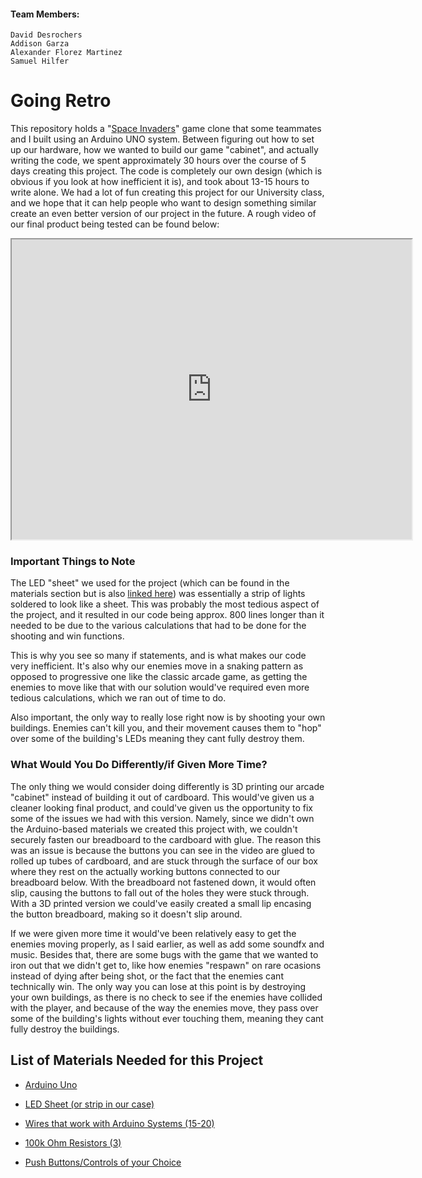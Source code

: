 #### Team Members:
    David Desrochers
    Addison Garza
    Alexander Florez Martinez
    Samuel Hilfer

# Going Retro
This repository holds a "[Space Invaders](https://www.youtube.com/watch?v=4KuLslq2UvA)" game clone that some teammates and I built using an Arduino UNO system. Between figuring out how to set up our hardware, how we wanted to build our game "cabinet", and actually writing the code, we spent approximately 30 hours over the course of 5 days creating this project. The code is completely our own design (which is obvious if you look at how inefficient it is), and took about 13-15 hours to write alone. We had a lot of fun creating this project for our University class, and we hope that it can help people who want to design something similar create an even better version of our project in the future. A rough video of our final product being tested can be found below:

<iframe src="https://drive.google.com/file/d/1-udaxTVoAN2Swz4PvJlrUdJMfi5eG3Kx/view?usp=sharing/preview" width="640" height="480"></iframe>

### Important Things to Note
The LED "sheet" we used for the project (which can be found in the materials section but is also [linked here](https://www.amazon.com/dp/B075T9RRPM/ref=syn_sd_onsite_mobileweb_40?ie=UTF8&pd_rd_plhdr=t&th=1)) was essentially a strip of lights soldered to look like a sheet. This was probably the most tedious aspect of the project, and it resulted in our code being approx. 800 lines longer than it needed to be due to the various calculations that had to be done for the shooting and win functions.

This is why you see so many if statements, and is what makes our code very inefficient. It's also why our enemies move in a snaking pattern as opposed to progressive one like the classic arcade game, as getting the enemies to move like that with our solution would've required even more tedious calculations, which we ran out of time to do.

Also important, the only way to really lose right now is by shooting your own buildings. Enemies can't kill you, and their movement causes them to "hop" over some of the building's LEDs meaning they cant fully destroy them.

### What Would You Do Differently/if Given More Time?
The only thing we would consider doing differently is 3D printing our arcade "cabinet" instead of building it out of cardboard. This would've given us a cleaner looking final product, and could've given us the opportunity to fix some of the issues we had with this version. Namely, since we didn't own the Arduino-based materials we created this project with, we couldn't securely fasten our breadboard to the cardboard with glue. The reason this was an issue is because the buttons you can see in the video are glued to rolled up tubes of cardboard, and are stuck through the surface of our box where they rest on the actually working buttons connected to our breadboard below. With the breadboard not fastened down, it would often slip, causing the buttons to fall out of the holes they were stuck through. With a 3D printed version we could've easily created a small lip encasing the button breadboard, making so it doesn't slip around.

If we were given more time it would've been relatively easy to get the enemies moving properly, as I said earlier, as well as add some soundfx and music. Besides that, there are some bugs with the game that we wanted to iron out that we didn't get to, like how enemies "respawn" on rare ocasions instead of dying after being shot, or the fact that the enemies cant technically win. The only way you can lose at this point is by destroying your own buildings, as there is no check to see if the enemies have collided with the player, and because of the way the enemies move, they pass over some of the building's lights without ever touching them, meaning they cant fully destroy the buildings.

## List of Materials Needed for this Project

- [Arduino Uno](https://www.amazon.com/ELEGOO-Board-ATmega328P-ATMEGA16U2-Compliant/dp/B01EWOE0UU/ref=sr_1_1_sspa?keywords=Arduino+Uno&qid=1672277687&sr=8-1-spons&psc=1&spLa=ZW5jcnlwdGVkUXVhbGlmaWVyPUExQVM5SVBGT0M4RzM2JmVuY3J5cHRlZElkPUEwMDYzODE2M0c0UEpCRTVBOUpHRCZlbmNyeXB0ZWRBZElkPUEwNDgzODMzMUlIN1I4WVRSM0w1UiZ3aWRnZXROYW1lPXNwX2F0ZiZhY3Rpb249Y2xpY2tSZWRpcmVjdCZkb05vdExvZ0NsaWNrPXRydWU=)

- [LED Sheet (or strip in our case)](https://www.amazon.com/dp/B075T9RRPM/ref=syn_sd_onsite_mobileweb_40?ie=UTF8&pd_rd_plhdr=t&th=1)

- [Wires that work with Arduino Systems (15-20)](https://www.amazon.com/Elegoo-EL-CP-004-Multicolored-Breadboard-arduino/dp/B01EV70C78/ref=asc_df_B01EV70C78/?tag=hyprod-20&linkCode=df0&hvadid=222785939698&hvpos=&hvnetw=g&hvrand=1822016254127035223&hvpone=&hvptwo=&hvqmt=&hvdev=c&hvdvcmdl=&hvlocint=&hvlocphy=1014434&hvtargid=pla-362913641420&th=1)

- [100k Ohm Resistors (3)](https://www.amazon.com/Resistor-Tolerance-Resistors-Limiting-Certificated/dp/B08QRJZ82J/ref=sr_1_1_sspa?crid=1ZKY5UKDIW2WG&keywords=100k%2Bohm%2Bresistor%2Bfor%2Barduino&qid=1672277810&sprefix=100k%2Bohm%2Bresistor%2Bfor%2Barduino%2Caps%2C114&sr=8-1-spons&smid=A14FP9XIRL6C1F&spLa=ZW5jcnlwdGVkUXVhbGlmaWVyPUExUFk5NzdPVUpSOVhYJmVuY3J5cHRlZElkPUEwMzA4MzI3MVkyVko2R1o0RjlQUyZlbmNyeXB0ZWRBZElkPUEwNTgwNDY1MVY4OFc1VjFBUUxaVCZ3aWRnZXROYW1lPXNwX2F0ZiZhY3Rpb249Y2xpY2tSZWRpcmVjdCZkb05vdExvZ0NsaWNrPXRydWU&th=1)

- [Push Buttons/Controls of your Choice](https://www.amazon.com/WOWOONE-12x12x7-3-Tactile-Momentary-Assortment/dp/B08JLWTQ3C/ref=sr_1_5?gclid=CjwKCAiA76-dBhByEiwAA0_s9ReTMsGilkb01fAWmniNBsBtaDdA7c_qhwe9SDdyUjS-pAfPsuP9RhoCj4gQAvD_BwE&hvadid=570507105004&hvdev=c&hvlocphy=1014434&hvnetw=g&hvqmt=e&hvrand=2230252812287056236&hvtargid=kwd-19370621756&hydadcr=18005_13462305&keywords=arduino+buttons&qid=1673465983&sr=8-5)
